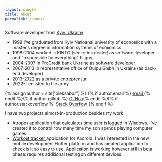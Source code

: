 ```yaml
---
layout: single
title: About
permalink: /about/
---
```


Software developer from 
[Kyiv, Ukraine](https://www.google.com/maps/place/Kiev/@50.4020355,30.5326905,10z)

* 1999 I've graduated from Kyiv Natioanal university of economics with a master's degree in information systems of economics.
* 1998-2004 worked in KINTO (securities dealer) as software developer and "responsible for everything" IT guy
* 2004-2007 in ProCredit bank Ukraine as software developer.
* 2007-2013 in representative office of Quipu Gmbh in Ukraine (as back-end developer)
* 2013-2022 as a private entrepreneur
* 2022- I enlisted to the army

 
{% assign author = site["oleksabor"] %}
{% if author.email %}
<a href="mailto:{{ author.email }}" class="btn" title="email">
<i class="fas fa-fw fa-envelope-square" aria-hidden="true"></i>
<span>email</span>
</a>{% endif %}{% if author.github %}
<a href="https://github.com/{{ author.github }}" class="btn" title="GitHub"><i class="fab fa-fw fa-github" aria-hidden="true"></i><span>GitHub</span></a>{% endif %}{% if author.stackoverflow %}
<a href="https://stackoverflow.com/users/{{ author.stackoverflow }}"  class="btn" title="StackOverflow">
<i class="fab fa-fw fa-stack-overflow" aria-hidden="true"></i><span class="label">Stack Overflow</span>
</a>
{% endif %}

I have two projects almost-in-production besides my work.
* <a href="https://github.com/oleksabor/atropos/releases"  class="btn" title="GitHub"><i class="fab fa-fw fa-github" aria-hidden="true"></i><span>Atropos</span></a> application
  that calculates time user is logged in Windows. 
  I've created it to control how many time my son spends playing computer games.
* <a href="https://github.com/oleksabor/work-tracker"  class="btn" title="GitHub"><i class="fab fa-fw fa-github" aria-hidden="true"></i><span>Workout tracker </span></a> application for Android.
  I was interested in the new mobile development Flutter platform and has created application to check is it so easy to use. 
  Application is working however still in beta phase: requires additional testing on different devices.
